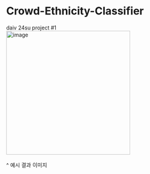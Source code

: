 # Crowd-Ethnicity-Classifier

daiv 24su project #1
<br>
<img width="330" alt="image" src="https://github.com/user-attachments/assets/accf2796-2173-4737-9c7a-bf107f8b22c0">
<br><br>
^ 예시 결과 이미지

